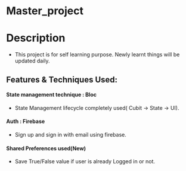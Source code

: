 # Master_project

# Description

- This project is for self learning purpose. Newly learnt things will be updated daily.


## Features & Techniques Used:

#### State management technique : Bloc
- State Management lifecycle completely used( Cubit -> State -> UI).
#### Auth : Firebase
- Sign up and sign in with email using firebase.
#### Shared Preferences used(New)
- Save True/False value if user is already Logged in or not.
